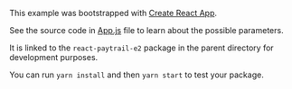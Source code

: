 This example was bootstrapped with [Create React App](https://github.com/facebook/create-react-app).

See the source code in [App.js](src/App.js) file to learn about the possible parameters.

It is linked to the `react-paytrail-e2` package in the parent directory for development purposes.

You can run `yarn install` and then `yarn start` to test your package.
